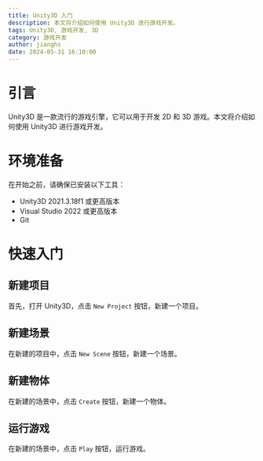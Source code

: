 ```yaml
---
title: Unity3D 入门
description: 本文将介绍如何使用 Unity3D 进行游戏开发。
tags: Unity3D, 游戏开发, 3D
category: 游戏开发
author: jianghs
date: 2024-05-31 16:10:00
---
```

# 引言
Unity3D 是一款流行的游戏引擎，它可以用于开发 2D 和 3D 游戏。本文将介绍如何使用 Unity3D 进行游戏开发。
# 环境准备
在开始之前，请确保已安装以下工具：
- Unity3D 2021.3.18f1 或更高版本
- Visual Studio 2022 或更高版本
- Git
# 快速入门
## 新建项目
首先，打开 Unity3D，点击 `New Project` 按钮，新建一个项目。
## 新建场景
在新建的项目中，点击 `New Scene` 按钮，新建一个场景。
## 新建物体
在新建的场景中，点击 `Create` 按钮，新建一个物体。
## 运行游戏
在新建的场景中，点击 `Play` 按钮，运行游戏。
